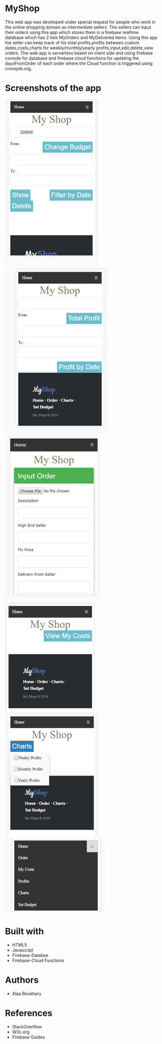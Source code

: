 # MyShop
This web app was developed under special request for people who work in the online shopping domain as intermediate sellers.
The sellers can input their orders using this app which stores them in a firebase realtime database which has 2 lists MyOrders and MyDelivered items.
Using this app the seller can keep track of his total profits,profits between custom dates,costs,charts for weekly/monthly/yearly profits,input,edit,delete,view orders.
The web app is serverless based on client side and using firebase console for database and firebase cloud functions for updating the daysFromOrder of each order where the Cloud function is triggered using cronojob.org.
# Screenshots of the app
![HomePage](https://github.com/boukhary123/MyShop/blob/master/Screenshots/HomePage.PNG "Home Page") 
![Profits](https://github.com/boukhary123/MyShop/blob/master/Screenshots/MyProfitsPage.PNG "Profits")
![Order](https://github.com/boukhary123/MyShop/blob/master/Screenshots/Orderpage.PNG "Order") 
![Costs](https://github.com/boukhary123/MyShop/blob/master/Screenshots/MyCostsPage.PNG "Costs")
![Charts](https://github.com/boukhary123/MyShop/blob/master/Screenshots/ChartsPage.PNG "Charts") 
![Menu](https://github.com/boukhary123/MyShop/blob/master/Screenshots/Menu.PNG "Menu") 
# Built with
* HTML5
* Javascript
* Firebase-Databse
* Firebase-Cloud Functions
# Authors 
* Alaa Boukhary
# References
* StackOverflow
* W3c.org
* Firebase Guides

         





